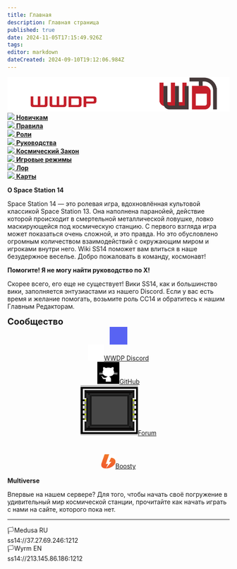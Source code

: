 ```yaml
---
title: Главная
description: Главная страница
published: true
date: 2024-11-05T17:15:49.926Z
tags: 
editor: markdown
dateCreated: 2024-09-10T19:12:06.984Z
---
```


<div class="">
        <div class="flex page-col-content xs12 lg9 xl10 order-xs1">
          <div class="contents">
            <div>
              <center>
                <img src="/main_page_icons/wwdpwikilogo228.png" class="try-cock">
              </center>
              <div class="maincontainer">
                <div class="buttoncontainer">
                  <div>
                    <a href="/beginnersguide" class="icon-link is-internal-link is-valid-page">
                      <img src="https://wiki.ss14.su/main_page_icons/forbeginners_icon.png">
                      <b>Новичкам</b>
                    </a>
                  </div>
                  <div>
                    <a href="/rules" class="icon-link is-internal-link is-valid-page">
                      <img src="https://wiki.ss14.su/main_page_icons/rule_icon.png">
                      <b>Правила</b>
                    </a>
                  </div>
                  <div>
                    <a href="/roles" class="icon-link is-internal-link is-valid-page">
                      <img src="https://wiki.ss14.su/main_page_icons/roles_icon.png">
                      <b>Роли</b>
                    </a>
                  </div>
                  <div>
                    <a href="/guides" class="icon-link is-internal-link is-valid-page">
                      <img src="https://wiki.ss14.su/main_page_icons/guides_icon.png">
                      <b>Руководства</b>
                    </a>
                  </div>
                  <div>
                    <a href="/spacelaw" class="icon-link is-internal-link is-valid-page">
                      <img src="https://wiki.ss14.su/main_page_icons/space_law_icon.png">
                      <b>Космический Закон</b>
                    </a>
                  </div>
                  <div>
                    <a href="/gamemodes" class="icon-link is-internal-link is-valid-page">
                      <img src="https://wiki.ss14.su/main_page_icons/gamemodes_icon.png">
                      <b>Игровые режимы</b>
                    </a>
                  </div>
                  <div>
                    <a href="/backstory" class="icon-link is-internal-link is-valid-page">
                      <img src="https://wiki.ss14.su/main_page_icons/nt_icon.png">
                      <b>Лор</b>
                    </a>
                  </div>
                  <div>
                    <a href="/maps" class="icon-link is-external-link">
                      <img src="https://wiki.ss14.su/main_page_icons/maps_icon.png">
                      <b>Карты</b>
                    </a>
                  </div>
                </div>
                <div class="communitycontainer">
                  <div class="communitydesc">
                    <p>
                      <strong>О Space Station 14</strong>
                    </p>
                    <p>Space Station 14 — это ролевая игра, вдохновлённая культовой классикой Space Station 13. Она наполнена паранойей, действие которой происходит в смертельной металлической ловушке, ловко маскирующейся под космическую станцию. С первого взгляда игра может показаться очень сложной, и это правда. Но это обусловлено огромным количеством взаимодействий с окружающим миром и игроками внутри него. Wiki SS14 поможет вам влиться в наше безудержное веселье. Добро пожаловать в команду, космонавт!</p>
                  </div>
                  <div class="communitydesc">
                    <p>
                      <strong>Помогите! Я не могу найти руководство по X!</strong>
                    </p>
                    <p>Скорее всего, его еще не существует! Вики SS14, как и большинство вики, заполняется энтузиастами из нашего Discord. Если у вас есть время и желание помогать, возьмите роль СС14 и обратитесь к нашим Главным Редакторам.</p>
                  </div>
                  <div class="communitydesc" style="padding-bottom: 2px; width: 100%;">
                    <p style="font-size: 20px; padding: 0px; margin: 0px;">
                      <strong>Сообщество</strong>
                    </p>
                    <center>
                      <div class="community-div-flex">
                        <a class="fredoka-font" href="https://discord.gg/WR4MNKuDVA" class="community-link is-external-link">
                      <div class="community-element">
                        <div class="element-image" style="height: 40px; width: 40px; background-color: #5863F3"></div>
                        <img src="/main_page_icons/community_elements_logos/discord-2-xxl.png" class="element-image" style="left: 2px; top: 2px; height: 36px; width: 36px;">WWDP Discord
                      </div>
                        </a>
                        <a class="fredoka-font" href="https://github.com/WWhiteDreamProject/wwdpublic" class="community-link is-external-link">
 											<div class="community-element">
                        <img src="/main_page_icons/community_elements_logos/git.png" class="element-image" style="background-color: #ffff">GitHub
                      </div>
                        </a>
                        <div class="new-string"></div>
                        <a class="fredoka-font" href="https://forum.wwdp-ss14.ru/" class="community-link is-external-link">
                      <div class="community-element">
                        <img src="/main_page_icons/community_elements_logos/forum-link3.gif" class="element-image">Forum
                      </div>
                        </a>
                      <a class="fredoka-font" href="/boosty" class="community-link is-external-link"><div class="community-element">
                        <div class="element-image" style="height: 40px; width: 40px; background-color: rgba(255,255,255,0.09)"></div>
                        <img src="/boosty.png" class="element-image" style="left: 4px; top: 4px; height: 32px; width: 32px;">Boosty
                      </div>
                        </a>
                      </div>
                    </center>
                  </div>
                </div>
              </div>
              <div></div>
              <div class="multiversecont">
                <p>
                  <strong>Multiverse</strong>
                </p>
                <p>Впервые на нашем сервере? Для того, чтобы начать своё погружение в удивительный мир космической станции, прочитайте как начать играть с нами на <a href="" class="is-external-link" style="text-decoration: none!important;">сайте, которого пока нет.</a></p>
              </div>
              <div></div>
              <hr>
              <div class="containerextra">
                <div class="servermenu">
                  <div>🏳️Medusa RU</div>
                  <div>
                    <a class="is-external-link"><span id="copy">ss14://37.27.69.246:1212</span></a>
                  </div>
                </div>
                <div class="servermenu">
                  <div>🏳️Wyrm EN</div>
                  <div>
                    <a class="is-external-link"><span id="copy">ss14://213.145.86.186:1212</span></a>
                  </div>
                </div>